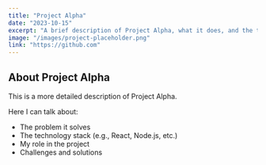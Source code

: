 ```yaml
---
title: "Project Alpha"
date: "2023-10-15"
excerpt: "A brief description of Project Alpha, what it does, and the technologies used."
image: "/images/project-placeholder.png"
link: "https://github.com"
---
```


## About Project Alpha

This is a more detailed description of Project Alpha. 

Here I can talk about:
- The problem it solves
- The technology stack (e.g., React, Node.js, etc.)
- My role in the project
- Challenges and solutions 